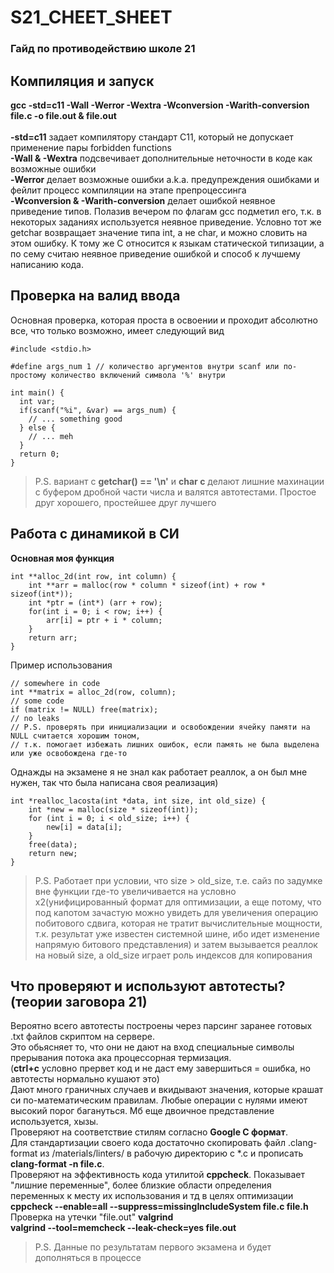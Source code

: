 # S21_CHEET_SHEET
### Гайд по противодействию школе 21

## Компиляция и запуск
**gcc -std=c11 -Wall -Werror -Wextra -Wconversion -Warith-conversion file.c -o file.out & file.out**</br></br>
**-std=c11** задает компилятору стандарт С11, который не допускает применение пары forbidden functions</br>
**-Wall & -Wextra** подсвечивает дополнительные неточности в коде как возможные ошибки</br>
**-Werror** делает возможные ошибки a.k.a. предупреждения ошибками и фейлит процесс компиляции на этапе препроцессинга</br>
**-Wconversion & -Warith-conversion** делает ошибкой неявное приведение типов. Полазив вечером по флагам gcc подметил его, т.к. в некоторых заданиях используется неявное приведение. Условно тот же getchar возвращает значение типа int, а не char, и можно словить на этом ошибку. К тому же С относится к языкам статической типизации, а по сему считаю неявное приведение ошибкой и способ к лучшему написанию кода.</br>

## Проверка на валид ввода
Основная проверка, которая проста в освоении и проходит абсолютно все, что только возможно, имеет следующий вид</br>
```С
#include <stdio.h>

#define args_num 1 // количество аргументов внутри scanf или по-простому количество включений символа '%' внутри

int main() {
  int var;
  if(scanf("%i", &var) == args_num) {
    // ... something good
  } else {
    // ... meh 
  }
  return 0;
}
```
> P.S. вариант с **getchar() == '\n'** и **char c** делают лишние махинации с буфером дробной части числа и валятся автотестами. Простое друг хорошего, простейшее друг лучшего

## Работа с динамикой в СИ
**Основная моя функция**
```С
int **alloc_2d(int row, int column) {
    int **arr = malloc(row * column * sizeof(int) + row * sizeof(int*));
    int *ptr = (int*) (arr + row);
    for(int i = 0; i < row; i++) {
        arr[i] = ptr + i * column;
    }
    return arr;
}
```
Пример использования
```С
// somewhere in code
int **matrix = alloc_2d(row, column);
// some code
if (matrix != NULL) free(matrix);
// no leaks
// P.S. проверять при инициализации и освобождении ячейку памяти на NULL считается хорошим тоном, 
// т.к. помогает избежать лишних ошибок, если память не была выделена или уже освобождена где-то
```
Однажды на экзамене я не знал как работает реаллок, а он был мне нужен, так что была написана своя реализация)
```С
int *realloc_lacosta(int *data, int size, int old_size) {
    int *new = malloc(size * sizeof(int));
    for (int i = 0; i < old_size; i++) {
        new[i] = data[i];
    }
    free(data);
    return new;
}
```
> P.S. Работает при условии, что size > old_size, т.е. сайз по задумке вне функции где-то увеличивается на условно х2(унифицированный формат для оптимизации, а еще потому, что под капотом зачастую можно увидеть для увеличения операцию побитового сдвига, которая не тратит вычислительные мощности, т.к. результат уже известен системной шине, ибо идет изменение напрямую битового представления) и затем вызывается реаллок на новый size, а old_size играет роль индексов для копирования

## Что проверяют и используют автотесты?(теории заговора 21)
Вероятно всего автотесты построены через парсинг заранее готовых .txt файлов скриптом на сервере.</br>
Это обьясняет то, что они не дают на вход специальные символы прерывания потока ака процессорная термизация.</br>(**ctrl+c** условно прервет код и не даст ему завершиться = ошибка, но автотесты нормально кушают это)</br>
Дают много граничных случаев и вкидывают значения, которые крашат си по-математическим правилам. Любые операции с нулями имеют высокий порог багануться. Мб еще двоичное представление используется, хызы.</br>
Проверяют на соответствие стилям согласно **Google C формат**.</br>
Для стандартизации своего кода достаточно скопировать файл .clang-format из /materials/linters/ в рабочую директорию с *.c и прописать </br>
**clang-format -n file.c**.</br>
Проверяют на эффективность кода утилитой **cppcheck**. Показывает "лишние переменные", более близкие области определения переменных к месту их использования и тд в целях оптимизации</br>
**cppcheck --enable=all --suppress=missingIncludeSystem file.c file.h**</br>
Проверка на утечки "file.out" **valgrind**</br>
**valgrind --tool=memcheck --leak-check=yes file.out**</br>
> P.S. Данные по результатам первого экзамена и будет дополняться в процессе
